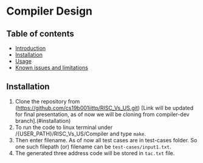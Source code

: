 # Compiler Design

Table of contents
-----------------

* [Introduction](#introduction)
* [Installation](#installation)
* [Usage](#usage)
* [Known issues and limitations](#known-issues-and-limitations)


## Installation
1. Clone the repository from (https://github.com/cs19b001iittp/RISC_Vs_US.git) [Link will be updated for final presentation, as of now we will be cloning from compiler-dev branch].(#installation)
2. To run the code to linux terminal under /{USER_PATH}/RISC_Vs_US/Compiler and type ```make```.
3. Then enter filename. As of now all test cases are in test-cases folder. So one such filepath (or) filename can be ```test-cases/input1.txt```.
4. The generated three address code will be stored in ```tac.txt``` file.
